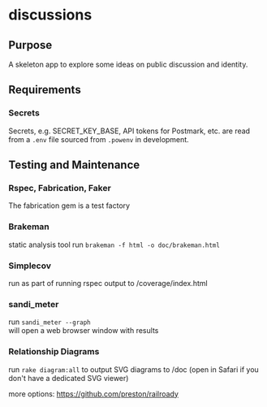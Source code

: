 discussions
===========

Purpose
-------

A skeleton app to explore some ideas on public discussion and identity.


Requirements
------------

### Secrets
  Secrets, e.g. SECRET_KEY_BASE, API tokens for Postmark, etc. are read from
a `.env` file sourced from `.powenv` in development.


Testing and Maintenance
-----------------------

### Rspec, Fabrication, Faker
  The fabrication gem is a test factory

### Brakeman
  static analysis tool
  run `brakeman -f html -o doc/brakeman.html`

### Simplecov
  run as part of running rspec
  output to /coverage/index.html

### sandi_meter
  run `sandi_meter --graph`  
  will open a web browser window with results

### Relationship Diagrams
  run `rake diagram:all` to output SVG diagrams to /doc
  (open in Safari if you don't have a dedicated SVG viewer)

  more options: https://github.com/preston/railroady
